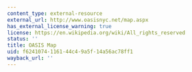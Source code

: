 ```yaml
---
content_type: external-resource
external_url: http://www.oasisnyc.net/map.aspx
has_external_license_warning: true
license: https://en.wikipedia.org/wiki/All_rights_reserved
status: ''
title: OASIS Map
uid: f6241074-1161-44c4-9a5f-14a56ac78ff1
wayback_url: ''
---
```

